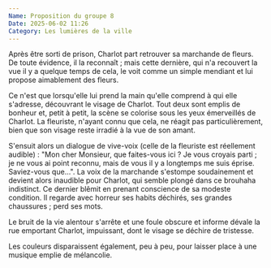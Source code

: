 ```yaml
---
Name: Proposition du groupe 8
Date: 2025-06-02 11:26
Category: Les lumières de la ville
---
```

Après être sorti de prison, Charlot part retrouver sa marchande de fleurs. De toute évidence, il la reconnaît ; mais cette dernière, qui n'a recouvert la vue il y a quelque temps de cela, le voit comme un simple mendiant et lui propose aimablement des fleurs.

Ce n'est que lorsqu'elle lui prend la main qu'elle comprend à qui elle s'adresse, découvrant le visage de Charlot. Tout deux sont emplis de bonheur et, petit à petit, la scène se colorise sous les yeux émerveillés de Charlot. La fleuriste, n'ayant connu que cela, ne réagit pas particulièrement, bien que son visage reste irradié à la vue de son amant.

S'ensuit alors un dialogue de vive-voix (celle de la fleuriste est réellement audible) : "Mon cher Monsieur, que faites-vous ici ? Je vous croyais parti ; je ne vous ai point reconnu, mais de vous il y a longtemps me suis éprise. Saviez-vous que...". La voix de la marchande s'estompe soudainement et devient alors inaudible pour Charlot, qui semble plongé dans ce brouhaha indistinct. Ce dernier blêmit en prenant conscience de sa modeste condition. Il regarde avec horreur ses habits déchirés, ses grandes chaussures ; perd ses mots.

Le bruit de la vie alentour s'arrête et une foule obscure et informe dévale la rue emportant Charlot, impuissant, dont le visage se déchire de tristesse.

Les couleurs disparaissent également, peu à peu, pour laisser place à une musique emplie de mélancolie.
